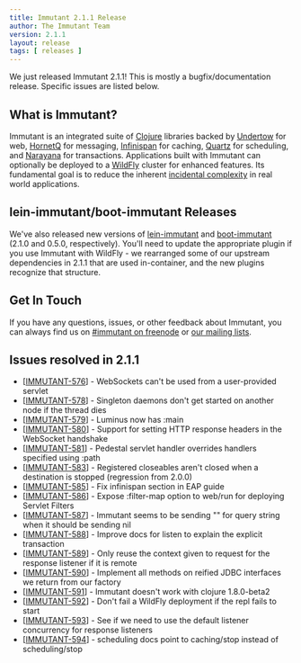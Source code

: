 ```yaml
---
title: Immutant 2.1.1 Release
author: The Immutant Team
version: 2.1.1
layout: release
tags: [ releases ]
---
```


We just released Immutant 2.1.1! This is mostly a bugfix/documentation
release. Specific issues are listed below.

## What is Immutant?

Immutant is an integrated suite of [Clojure](http://clojure.org)
libraries backed by [Undertow] for web, [HornetQ] for messaging,
[Infinispan] for caching, [Quartz] for scheduling, and [Narayana] for
transactions. Applications built with Immutant can optionally be
deployed to a [WildFly] cluster for enhanced features. Its fundamental
goal is to reduce the inherent
[incidental complexity](http://en.wikipedia.org/wiki/Accidental_complexity)
in real world applications.

## lein-immutant/boot-immutant Releases

We've also released new versions of [lein-immutant] and
[boot-immutant] \(2.1.0 and 0.5.0, respectively). You'll need to
update the appropriate plugin if you use Immutant with WildFly - we
rearranged some of our upstream dependencies in 2.1.1 that are used
in-container, and the new plugins recognize that structure.

## Get In Touch

If you have any questions, issues, or other feedback about Immutant,
you can always find us on [#immutant on freenode](/community/) or
[our mailing lists](/community/mailing_lists).

## Issues resolved in 2.1.1

<ul>
<li>[<a href='https://issues.jboss.org/browse/IMMUTANT-576'>IMMUTANT-576</a>] -         WebSockets can&#39;t be used from a user-provided servlet</li>
<li>[<a href='https://issues.jboss.org/browse/IMMUTANT-578'>IMMUTANT-578</a>] -         Singleton daemons don&#39;t get started on another node if the thread dies</li>
<li>[<a href='https://issues.jboss.org/browse/IMMUTANT-579'>IMMUTANT-579</a>] -         Luminus now has :main</li>
<li>[<a href='https://issues.jboss.org/browse/IMMUTANT-580'>IMMUTANT-580</a>] -         Support for setting HTTP response headers in the WebSocket handshake</li>
<li>[<a href='https://issues.jboss.org/browse/IMMUTANT-581'>IMMUTANT-581</a>] -         Pedestal servlet handler overrides handlers specified using :path</li>
<li>[<a href='https://issues.jboss.org/browse/IMMUTANT-583'>IMMUTANT-583</a>] -         Registered closeables aren&#39;t closed when a destination is stopped (regression from 2.0.0)</li>
<li>[<a href='https://issues.jboss.org/browse/IMMUTANT-585'>IMMUTANT-585</a>] -         Fix infinispan section in EAP guide</li>
<li>[<a href='https://issues.jboss.org/browse/IMMUTANT-586'>IMMUTANT-586</a>] -         Expose :filter-map option to web/run for deploying Servlet Filters</li>
<li>[<a href='https://issues.jboss.org/browse/IMMUTANT-587'>IMMUTANT-587</a>] -         Immutant seems to be sending &quot;&quot; for query string when it should be sending nil</li>
<li>[<a href='https://issues.jboss.org/browse/IMMUTANT-588'>IMMUTANT-588</a>] -         Improve docs for listen to explain the explicit transaction</li>
<li>[<a href='https://issues.jboss.org/browse/IMMUTANT-589'>IMMUTANT-589</a>] -         Only reuse the context given to request for the response listener if it is remote</li>
<li>[<a href='https://issues.jboss.org/browse/IMMUTANT-590'>IMMUTANT-590</a>] -         Implement all methods on reified JDBC interfaces we return from our factory</li>
<li>[<a href='https://issues.jboss.org/browse/IMMUTANT-591'>IMMUTANT-591</a>] -         Immutant doesn&#39;t work with clojure 1.8.0-beta2</li>
<li>[<a href='https://issues.jboss.org/browse/IMMUTANT-592'>IMMUTANT-592</a>] -         Don&#39;t fail a WildFly deployment if the repl fails to start</li>
<li>[<a href='https://issues.jboss.org/browse/IMMUTANT-593'>IMMUTANT-593</a>] -         See if we need to use the default listener concurrency for response listeners</li>
<li>[<a href='https://issues.jboss.org/browse/IMMUTANT-594'>IMMUTANT-594</a>] -         scheduling docs point to caching/stop instead of scheduling/stop</li>
</ul>


[WildFly]: http://wildfly.org/
[Infinispan]: http://infinispan.org
[HornetQ]: http://hornetq.org
[Undertow]: http://undertow.io
[Quartz]: http://quartz-scheduler.org/
[Narayana]: http://www.jboss.org/narayana
[lein-immutant]: https://github.com/immutant/lein-immutant/
[boot-immutant]: https://github.com/immutant/boot-immutant/
